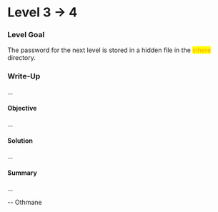 # Level 3 → 4

### Level Goal

The password for the next level is stored in a hidden file in the <mark style="color:orange;">inhere</mark> directory.



### Write-Up

...



#### Objective

...



#### Solution

...



#### Summary

...



\-- Othmane



